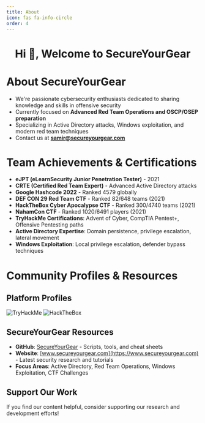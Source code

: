 ```yaml
---
title: About
icon: fas fa-info-circle
order: 4
---
```


<h1 align="center">Hi 👋, Welcome to SecureYourGear</h1>

# About SecureYourGear
- We're passionate cybersecurity enthusiasts dedicated to sharing knowledge and skills in offensive security
- Currently focused on **Advanced Red Team Operations and OSCP/OSEP preparation**
- Specializing in Active Directory attacks, Windows exploitation, and modern red team techniques
- Contact us at **samir@secureyourgear.com**

# Team Achievements & Certifications
- **eJPT (eLearnSecurity Junior Penetration Tester)** - 2021
- **CRTE (Certified Red Team Expert)** - Advanced Active Directory attacks
- **Google Hashcode 2022** - Ranked 4579 globally
- **DEF CON 29 Red Team CTF** - Ranked 82/648 teams (2021)
- **HackTheBox Cyber Apocalypse CTF** - Ranked 300/4740 teams (2021)
- **NahamCon CTF** - Ranked 1020/6491 players (2021)
- **TryHackMe Certifications**: Advent of Cyber, CompTIA Pentest+, Offensive Pentesting paths
- **Active Directory Expertise**: Domain persistence, privilege escalation, lateral movement
- **Windows Exploitation**: Local privilege escalation, defender bypass techniques

# Community Profiles & Resources

## Platform Profiles
<img src="https://tryhackme-badges.s3.amazonaws.com/biscuit.png" alt="TryHackMe">

<img src="https://www.hackthebox.eu/badge/image/244565" alt="HackTheBox">

## SecureYourGear Resources
- **GitHub**: [SecureYourGear](https://github.com/SecureYourGear) - Scripts, tools, and cheat sheets
- **Website**: [www.secureyourgear.com](https://www.secureyourgear.com) - Latest security research and tutorials
- **Focus Areas**: Active Directory, Red Team Operations, Windows Exploitation, CTF Challenges

## Support Our Work
If you find our content helpful, consider supporting our research and development efforts!
